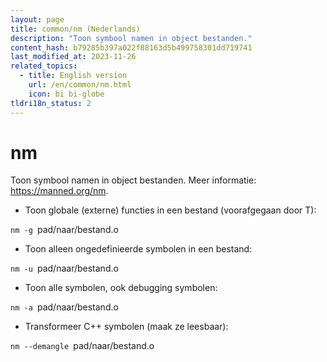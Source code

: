 ```yaml
---
layout: page
title: common/nm (Nederlands)
description: "Toon symbool namen in object bestanden."
content_hash: b79285b397a022f88163d5b499758301dd719741
last_modified_at: 2023-11-26
related_topics:
  - title: English version
    url: /en/common/nm.html
    icon: bi bi-globe
tldri18n_status: 2
---
```

# nm

Toon symbool namen in object bestanden.
Meer informatie: <https://manned.org/nm>.

- Toon globale (externe) functies in een bestand (voorafgegaan door T):

`nm -g `<span class="tldr-var badge badge-pill bg-dark-lm bg-white-dm text-white-lm text-dark-dm font-weight-bold">pad/naar/bestand.o</span>

- Toon alleen ongedefinieerde symbolen in een bestand:

`nm -u `<span class="tldr-var badge badge-pill bg-dark-lm bg-white-dm text-white-lm text-dark-dm font-weight-bold">pad/naar/bestand.o</span>

- Toon alle symbolen, ook debugging symbolen:

`nm -a `<span class="tldr-var badge badge-pill bg-dark-lm bg-white-dm text-white-lm text-dark-dm font-weight-bold">pad/naar/bestand.o</span>

- Transformeer C++ symbolen (maak ze leesbaar):

`nm --demangle `<span class="tldr-var badge badge-pill bg-dark-lm bg-white-dm text-white-lm text-dark-dm font-weight-bold">pad/naar/bestand.o</span>
